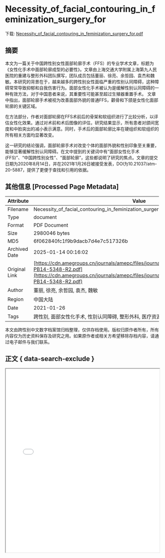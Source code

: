 # Necessity_of_facial_contouring_in_feminization_surgery_for

<!-- tcd_download_link -->
下载: [Necessity_of_facial_contouring_in_feminization_surgery_for.pdf](Necessity_of_facial_contouring_in_feminization_surgery_for.pdf)
<!-- tcd_download_link_end -->

## 摘要

<!-- tcd_abstract -->
本文为一篇关于中国跨性别女性面部轮廓手术（FFS）的专业学术文章，标题为《女性化手术中面部轮廓成型的必要性》。文章由上海交通大学附属上海第九人民医院的重建与整形外科团队撰写，团队成员包括董丽、徐亮、余哲园、袁杰和魏敏。本研究的背景在于，越来越多的跨性别女性面临严重的性别认同障碍，这种障碍常常导致抑郁和自我伤害行为。面部女性化手术被认为是缓解性别认同障碍的一种有效方法，对于中国患者来说，其重要性可能甚至超过生殖器重置手术。 文章中指出，面部轮廓手术被视为改善面部外貌的普通FFS，颧骨和下颌是女性化面部轮廓的关键区域。 

在方法部分，作者对面部轮廓在FFS术前后的骨架和软组织进行了比较分析，以评估女性化效果。通过对术前和术后图像的评估，研究结果显示，所有患者对颌间宽度和中脸突出的减小表示满意。同时，手术后的面部轮廓比率在硬组织和软组织的所有相关方面均显著改变。 

这一研究的结论强调，面部轮廓手术对改变个体的面部外貌和性别印象至关重要，能够显著缓解性别认同障碍。在文中提到的关键词中有“面部女性化手术 (FFS)”、“中国跨性别女性”、“面部轮廓”，这些都说明了研究的焦点。文章的提交日期为2020年8月14日，并在2021年1月26日被接受发表，DOI为10.21037/atm-20-5887，提供了更便于查找和引用的依据。

<!-- tcd_abstract_end -->

## 其他信息 [Processed Page Metadata]

| Attribute       | Value                                  |
|-----------------|----------------------------------------|
| Filename        | Necessity_of_facial_contouring_in_feminization_surgery_for.pdf                             |
| Type            | document                                 |
| Format          | PDF Document                               |
| Size            | 2980046 bytes                           |
| MD5             | 6f062840fc1f9b9dacb7d4e7c517326b                                  |
| Archived Date   | 2025-01-14 00:16:02                             |
| Original Link   | [https://cdn.amegroups.cn/journals/amepc/files/journals/16/articles/66345/public/66345-PB14-5348-R2.pdf](https://cdn.amegroups.cn/journals/amepc/files/journals/16/articles/66345/public/66345-PB14-5348-R2.pdf)                         |
| Author          | 董丽, 徐亮, 余哲园, 袁杰, 魏敏                               |
| Region          | 中国大陆                               |
| Date            | 2021-01-26                                 |
| Tags            | 跨性别, 面部女性化手术, 性别认同障碍, 整形外科, 医疗资源, 女性化手术, 社会心理健康                                 |

本文由跨性别中文数字档案馆归档整理，仅供存档使用。版权归原作者所有，所有内容仅为历史资料保存及研究之用。如果原作者或相关方希望移除存档内容，请通过电子邮件与我们联系。

## 正文 { data-search-exclude }

<!-- tcd_main_text -->
<iframe src="../Necessity_of_facial_contouring_in_feminization_surgery_for.pdf" width="100%" height="600px">
    <p>无法显示PDF，请下载查看。</p>
</iframe>
<!-- tcd_main_text_end -->

